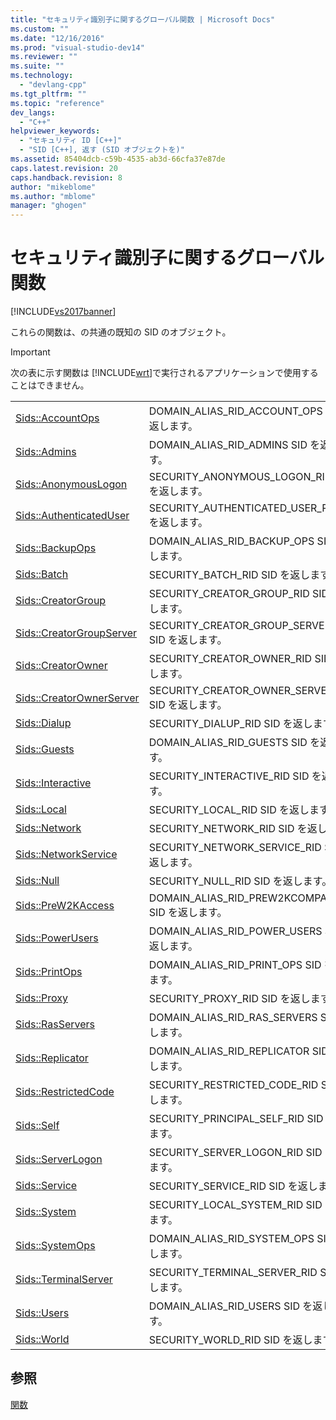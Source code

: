 ```yaml
---
title: "セキュリティ識別子に関するグローバル関数 | Microsoft Docs"
ms.custom: ""
ms.date: "12/16/2016"
ms.prod: "visual-studio-dev14"
ms.reviewer: ""
ms.suite: ""
ms.technology: 
  - "devlang-cpp"
ms.tgt_pltfrm: ""
ms.topic: "reference"
dev_langs: 
  - "C++"
helpviewer_keywords: 
  - "セキュリティ ID [C++]"
  - "SID [C++], 返す (SID オブジェクトを)"
ms.assetid: 85404dcb-c59b-4535-ab3d-66cfa37e87de
caps.latest.revision: 20
caps.handback.revision: 8
author: "mikeblome"
ms.author: "mblome"
manager: "ghogen"
---
```

# セキュリティ識別子に関するグローバル関数
[!INCLUDE[vs2017banner](../../assembler/inline/includes/vs2017banner.md)]

これらの関数は、の共通の既知の SID のオブジェクト。  
  
> [!IMPORTANT]
>  次の表に示す関数は [!INCLUDE[wrt](../../atl/reference/includes/wrt_md.md)]で実行されるアプリケーションで使用することはできません。  
  
|||  
|-|-|  
|[Sids::AccountOps](../Topic/Sids::AccountOps.md)|DOMAIN\_ALIAS\_RID\_ACCOUNT\_OPS SID を返します。|  
|[Sids::Admins](../Topic/Sids::Admins.md)|DOMAIN\_ALIAS\_RID\_ADMINS SID を返します。|  
|[Sids::AnonymousLogon](../Topic/Sids::AnonymousLogon.md)|SECURITY\_ANONYMOUS\_LOGON\_RID SID を返します。|  
|[Sids::AuthenticatedUser](../Topic/Sids::AuthenticatedUser.md)|SECURITY\_AUTHENTICATED\_USER\_RID SID を返します。|  
|[Sids::BackupOps](../Topic/Sids::BackupOps.md)|DOMAIN\_ALIAS\_RID\_BACKUP\_OPS SID を返します。|  
|[Sids::Batch](../Topic/Sids::Batch.md)|SECURITY\_BATCH\_RID SID を返します。|  
|[Sids::CreatorGroup](../Topic/Sids::CreatorGroup.md)|SECURITY\_CREATOR\_GROUP\_RID SID を返します。|  
|[Sids::CreatorGroupServer](../Topic/Sids::CreatorGroupServer.md)|SECURITY\_CREATOR\_GROUP\_SERVER\_RID SID を返します。|  
|[Sids::CreatorOwner](../Topic/Sids::CreatorOwner.md)|SECURITY\_CREATOR\_OWNER\_RID SID を返します。|  
|[Sids::CreatorOwnerServer](../Topic/Sids::CreatorOwnerServer.md)|SECURITY\_CREATOR\_OWNER\_SERVER\_RID SID を返します。|  
|[Sids::Dialup](../Topic/Sids::Dialup.md)|SECURITY\_DIALUP\_RID SID を返します。|  
|[Sids::Guests](../Topic/Sids::Guests.md)|DOMAIN\_ALIAS\_RID\_GUESTS SID を返します。|  
|[Sids::Interactive](../Topic/Sids::Interactive.md)|SECURITY\_INTERACTIVE\_RID SID を返します。|  
|[Sids::Local](../Topic/Sids::Local.md)|SECURITY\_LOCAL\_RID SID を返します。|  
|[Sids::Network](../Topic/Sids::Network.md)|SECURITY\_NETWORK\_RID SID を返します。|  
|[Sids::NetworkService](../Topic/Sids::NetworkService.md)|SECURITY\_NETWORK\_SERVICE\_RID SID を返します。|  
|[Sids::Null](../Topic/Sids::Null.md)|SECURITY\_NULL\_RID SID を返します。|  
|[Sids::PreW2KAccess](../Topic/Sids::PreW2KAccess.md)|DOMAIN\_ALIAS\_RID\_PREW2KCOMPACCESS SID を返します。|  
|[Sids::PowerUsers](../Topic/Sids::PowerUsers.md)|DOMAIN\_ALIAS\_RID\_POWER\_USERS SID を返します。|  
|[Sids::PrintOps](../Topic/Sids::PrintOps.md)|DOMAIN\_ALIAS\_RID\_PRINT\_OPS SID を返します。|  
|[Sids::Proxy](../Topic/Sids::Proxy.md)|SECURITY\_PROXY\_RID SID を返します。|  
|[Sids::RasServers](../Topic/Sids::RasServers.md)|DOMAIN\_ALIAS\_RID\_RAS\_SERVERS SID を返します。|  
|[Sids::Replicator](../Topic/Sids::Replicator.md)|DOMAIN\_ALIAS\_RID\_REPLICATOR SID を返します。|  
|[Sids::RestrictedCode](../Topic/Sids::RestrictedCode.md)|SECURITY\_RESTRICTED\_CODE\_RID SID を返します。|  
|[Sids::Self](../Topic/Sids::Self.md)|SECURITY\_PRINCIPAL\_SELF\_RID SID を返します。|  
|[Sids::ServerLogon](../Topic/Sids::ServerLogon.md)|SECURITY\_SERVER\_LOGON\_RID SID を返します。|  
|[Sids::Service](../Topic/Sids::Service.md)|SECURITY\_SERVICE\_RID SID を返します。|  
|[Sids::System](../Topic/Sids::System.md)|SECURITY\_LOCAL\_SYSTEM\_RID SID を返します。|  
|[Sids::SystemOps](../Topic/Sids::SystemOps.md)|DOMAIN\_ALIAS\_RID\_SYSTEM\_OPS SID を返します。|  
|[Sids::TerminalServer](../Topic/Sids::TerminalServer.md)|SECURITY\_TERMINAL\_SERVER\_RID SID を返します。|  
|[Sids::Users](../Topic/Sids::Users.md)|DOMAIN\_ALIAS\_RID\_USERS SID を返します。|  
|[Sids::World](../Topic/Sids::World.md)|SECURITY\_WORLD\_RID SID を返します。|  
  
## 参照  
 [関数](../../atl/reference/atl-functions.md)